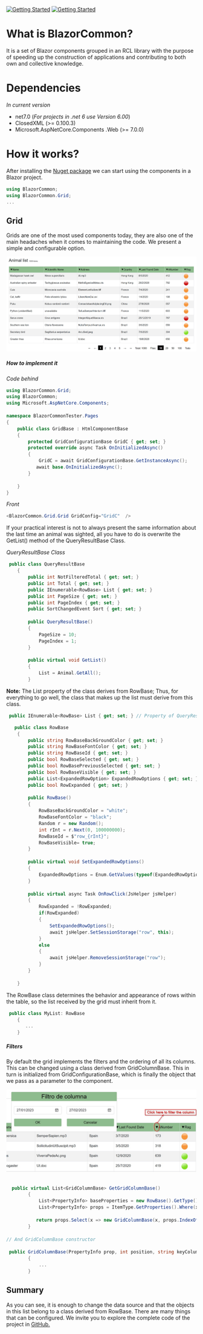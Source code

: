 [![Getting Started](https://img.shields.io/badge/lang-en-red.svg)](https://www.nuget.org/packages/SqlClientCoreTool) [![Getting Started](https://img.shields.io/badge/lang-es-yellow.svg)](https://www.nuget.org/packages/SqlClientCoreTool)

# What is BlazorCommon?

It is a set of Blazor components grouped in an RCL library with the purpose of speeding up the construction of applications and contributing to both own and collective knowledge.

# Dependencies

_In current version_

- net7.0 (_For projects in .net 6 use Version 6.00_)
- ClosedXML (>= 0.100.3)
- Microsoft.AspNetCore.Components .Web (>= 7.0.0)

# How it works?

After installing the [Nuget package](https://www.nuget.org/packages/BlazorCommon) we can start using the components in a Blazor project.

```csharp
using BlazorCommon;
using BlazorCommon.Grid;
...

```

## Grid

Grids are one of the most used components today, they are also one of the main headaches when it comes to maintaining the code. We present a simple and configurable option.

![Getting Simple grid](./GridExample.jpg)

##### How to implement it

_Code behind_

```csharp
using BlazorCommon.Grid;
using BlazorCommon;
using Microsoft.AspNetCore.Components;

namespace BlazorCommonTester.Pages
{
    public class GridBase : HtmlComponentBase
    {
        protected GridConfigurationBase GridC { get; set; }
        protected override async Task OnInitializedAsync()
        {
            GridC = await GridConfigurationBase.GetInstanceAsync();
           await base.OnInitializedAsync();
        }

    }
}

```

_Front_

```c#
<BlazorCommon.Grid.Grid GridConfig="GridC"  />
```

If your practical interest is not to always present the same information about the last time an animal was sighted, all you have to do is overwrite the GetList() method of the QueryResultBase Class.

_QueryResultBase Class_

```csharp
 public class QueryResultBase
    {
        public int NotFilteredTotal { get; set; }
        public int Total { get; set; }
        public IEnumerable<RowBase> List { get; set; }
        public int PageSize { get; set; }
        public int PageIndex { get; set; }
        public SortChangedEvent Sort { get; set; }

        public QueryResultBase()
        {
            PageSize = 10;
            PageIndex = 1;
        }

        public virtual void GetList()
        {
            List = Animal.GetAll();
        }
```

**Note:** The List property of the class derives from RowBase; Thus, for everything to go well, the class that makes up the list must derive from this class.

```csharp
 public IEnumerable<RowBase> List { get; set; } // Property of QueryResultBase
```

```csharp
   public class RowBase
    {
        public string RowBaseBackGroundColor { get; set; }
        public string RowBaseFontColor { get; set; }
        public string RowBaseId { get; set; }
        public bool RowBaseSelected { get; set; }
        public bool RowBasePreviousSelected { get; set; }
        public bool RowBaseVisible { get; set; }
        public List<ExpandedRowOption> ExpandedRowOptions { get; set; }
        public bool RowExpanded { get; set; }

        public RowBase()
        {
            RowBaseBackGroundColor = "white";
            RowBaseFontColor = "black";
            Random r = new Random();
            int rInt = r.Next(0, 100000000);
            RowBaseId = $"row_{rInt}";
            RowBaseVisible= true;
        }

        public virtual void SetExpandedRowOptions()
        {
            ExpandedRowOptions = Enum.GetValues(typeof(ExpandedRowOption)).Cast<ExpandedRowOption>().ToList();
        }

        public virtual async Task OnRowClick(JsHelper jsHelper)
        {
            RowExpanded = !RowExpanded;
            if(RowExpanded)
            {
                SetExpandedRowOptions();
                await jsHelper.SetSessionStorage("row", this);
            }
            else
            {
                await jsHelper.RemoveSessionStorage("row");
            }
        }

    }
```

The RowBase class determines the behavior and appearance of rows within the table, so the list received by the grid must inherit from it.

```csharp
 public class MyList: RowBase
    {
       ...
    }
```

##### Filters

By default the grid implements the filters and the ordering of all its columns. This can be changed using a class derived from GridColumnBase. This in turn is initialized from GridConfigurationBase, which is finally the object that we pass as a parameter to the component.

![Getting filter grid](./filter_example.jpg)

```csharp

  public virtual List<GridColumnBase> GetGridColumnBase()
        {
            List<PropertyInfo> baseProperties = new RowBase().GetType().GetProperties().ToList();
            List<PropertyInfo> props = ItemType.GetProperties().Where(x => !baseProperties.Any(s => s.Name == x.Name)).ToList();

           return props.Select(x => new GridColumnBase(x, props.IndexOf(x), KeyColumn)).ToList();
        }

// And GridColumnBase constructor

 public GridColumnBase(PropertyInfo prop, int position, string keyColumnName, bool searchable =true, bool sortable= true)
        {
            ...
        }

```

## Summary

As you can see, it is enough to change the data source and that the objects in this list belong to a class derived from RowBase. There are many things that can be configured. We invite you to explore the complete code of the project in [GitHub.](https://github.com/alexarriete/BlazorCommon)
